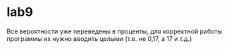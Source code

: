 # lab9

Все вероятности уже переведены в проценты, для корректной работы программы их нужно вводить целыми (т.е. не 0,17, а 17 и т.д.)
